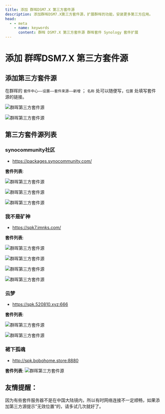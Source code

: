 ```yaml
---
title: 添加 群晖DSM7.X 第三方套件源
description: 添加群晖DSM7.X第三方套件源，扩展群晖的功能，安装更多第三方应用。
head:
  - - meta
    - name: keywords
      content: 群晖 DSM7.X 第三方套件源 群晖套件 Synology 套件扩展
---
```


# 添加 群晖DSM7.X 第三方套件源

## 添加第三方套件源

在群晖的 `套件中心——设置——套件来源——新增` ； `名称` 处可以随便写，`位置` 处填写套件源的链接。

![群晖第三方套件源](https://i.theojs.cn/docs/202404302016986.webp '添加 群晖DSM7.X 第三方套件源')

![群晖第三方套件源](https://i.theojs.cn/docs/202404302016576.webp '添加 群晖DSM7.X 第三方套件源')

## 第三方套件源列表

### synocommunity社区

- https://packages.synocommunity.com/

**套件列表**:

![群晖第三方套件源](https://i.theojs.cn/docs/202404302023421.webp 'synocommunity社区')

![群晖第三方套件源](https://i.theojs.cn/docs/202404302023343.webp 'synocommunity社区')

![群晖第三方套件源](https://i.theojs.cn/docs/202404302025471.webp 'synocommunity社区')

### 我不是矿神

- https://spk7.imnks.com/

**套件列表**:

![群晖第三方套件源](https://i.theojs.cn/docs/202404302027124.webp '我不是矿神')

![群晖第三方套件源](https://i.theojs.cn/docs/202404302028614.webp '我不是矿神')

![群晖第三方套件源](https://i.theojs.cn/docs/202404302028945.webp '我不是矿神')

![群晖第三方套件源](https://i.theojs.cn/docs/202404302029725.webp '我不是矿神')

### 云梦

- https://spk.520810.xyz:666

**套件列表**:

![群晖第三方套件源](https://i.theojs.cn/docs/202404302031087.webp '云梦')

![群晖第三方套件源](https://i.theojs.cn/docs/202404302031609.webp '云梦')

### 裙下孤魂

- http://spk.bobohome.store:8880

**套件列表**:
![群晖第三方套件源](https://i.theojs.cn/docs/202404302034660.webp '裙下孤魂')

## 友情提醒：

因为有些套件服务器不是在中国大陆镜内，所以有时网络连接不一定顺畅，如果添加第三方源提示”无效位置“的，请多试几次就好了。
